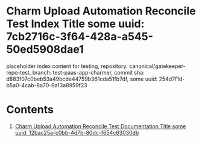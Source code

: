 # Charm Upload Automation Reconcile Test Index Title some uuid: 7cb2716c-3f64-428a-a545-50ed5908dae1
 placeholder index content for testing,  repository: canonical/gatekeeper-repo-test,  branch: test-paas-app-charmer,  commit sha: d883f07c0beb53a49bcde44759b361cda51fb7df,  some uuid: 254d7f1d-b5a0-4cab-8a70-9a13a8959f23

# Contents

1. [Charm Upload Automation Reconcile Test Documentation Title some uuid: 12bac25a-c0bb-4d7b-80dc-f654c63030db](doc.md)